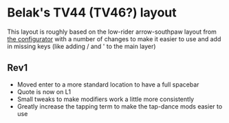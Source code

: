 # Belak's TV44 (TV46?) layout

This layout is roughly based on the low-rider arrow-southpaw layout from [the
configurator](http://minivan.config.thevankeyboards.com) with a number of
changes to make it easier to use and add in missing keys (like adding / and '
to the main layer)

## Rev1

* Moved enter to a more standard location to have a full spacebar
* Quote is now on L1
* Small tweaks to make modifiers work a little more consistently
* Greatly increase the tapping term to make the tap-dance mods easier to use

